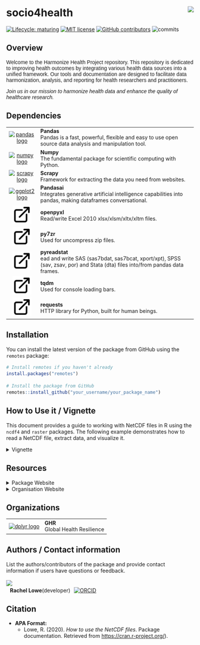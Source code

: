 # socio4health <a href='https://www.harmonize-tools.org/'><img src='https://harmonize-tools.github.io/harmonize-logo.png' align="right" height="139" /></a>

<!-- badges: start -->

[![Lifecycle:
maturing](https://img.shields.io/badge/lifecycle-experimental-orange.svg)](https://lifecycle.r-lib.org/articles/stages.html#experimental)
[![MIT
license](https://img.shields.io/badge/License-MIT-blue.svg)](https://github.com/harmonize-tools/socio4health/blob/main/LICENSE.md/)
[![GitHub
contributors](https://img.shields.io/github/contributors/harmonize-tools/socio4health)](https://github.com/harmonize-tools/socio4health/graphs/contributors)
![commits](https://badgen.net/github/commits/harmonize-tools/socio4health/main)
<!-- badges: end -->

## Overview
<p style="font-family: Arial, sans-serif; font-size: 14px;">
  Welcome to the Harmonize Health Project repository. This repository is dedicated to improving health outcomes by integrating various health data sources into a unified framework. Our tools and documentation are designed to facilitate data harmonization, analysis, and reporting for health researchers and practitioners. 
</p>
<p style="font-family: Arial, sans-serif; font-size: 14px;">
  <em>Join us in our mission to harmonize health data and enhance the quality of healthcare research.</em>
</p>


## Dependencies

<table>
  <tr>
    <td align="center">
      <a href="https://pandas.pydata.org/" target="_blank">
        <img src="https://avatars.githubusercontent.com/u/21206976?s=280&v=4" height="50" alt="pandas logo">
      </a>
    </td>
    <td align="left">
      <strong>Pandas</strong><br>
      Pandas is a fast, powerful, flexible and easy to use open source data analysis and manipulation tool.<br>
    </td>
  </tr>
  <tr>
    <td align="center">
      <a href="https://numpy.org/" target="_blank">
        <img src="https://avatars.githubusercontent.com/u/288276?s=48&v=4" height="50" alt="numpy logo">
      </a>
    </td>
    <td align="left">
      <strong>Numpy</strong><br>
      The fundamental package for scientific computing with Python.<br>
    </td>
  </tr>
  <tr>
    <td align="center">
      <a href="https://scrapy.org/" target="_blank">
        <img src="https://avatars.githubusercontent.com/u/733635?s=48&v=4" height="50" alt="scrapy logo">
      </a>
    </td>
    <td align="left">
      <strong>Scrapy</strong><br>
      Framework for extracting the data you need from websites.<br>
    </td>
  </tr>
  <tr>
    <td align="center">
      <a href="https://pandas-ai.com/" target="_blank">
        <img src="https://avatars.githubusercontent.com/u/154438448?s=48&v=4" height="50" alt="ggplot2 logo">
      </a>
    </td>
    <td align="left">
      <strong>Pandasai</strong><br>
      Integrates generative artificial intelligence capabilities into pandas, making dataframes conversational.<br>
    </td>
  </tr>
  <tr>
    <td align="center">
      <a href="https://openpyxl.readthedocs.io/en/stable/" target="_blank">
        <img src="https://github.com/harmonize-tools/socio4health/blob/main/docs/img/external-link-alt.svg" height="50" alt="external link">
      </a>
    </td>
    <td align="left">
      <strong>openpyxl</strong><br>
      Read/write Excel 2010 xlsx/xlsm/xltx/xltm files.<br>
    </td>
  </tr>
  <tr>
    <td align="center">
      <a href="https://py7zr.readthedocs.io/en/latest/" target="_blank">
        <img src="https://github.com/harmonize-tools/socio4health/blob/main/docs/img/external-link-alt.svg" height="50" alt="external link">
      </a>
    </td>
    <td align="left">
      <strong>py7zr</strong><br>
      Used for uncompress zip files.<br>
    </td>
  </tr>
  <tr>
    <td align="center">
      <a href="https://pypi.org/project/pyreadstat/" target="_blank">
        <img src="https://github.com/harmonize-tools/socio4health/blob/main/docs/img/external-link-alt.svg" height="50" alt="external link">
      </a>
    </td>
    <td align="left">
      <strong>pyreadstat</strong><br>
      ead and write SAS (sas7bdat, sas7bcat, xport/xpt), SPSS (sav, zsav, por) and Stata (dta) files into/from pandas data frames.<br>
    </td>
  </tr>
  <tr>
    <td align="center">
      <a href="https://tqdm.github.io/" target="_blank">
        <img src="https://github.com/harmonize-tools/socio4health/blob/main/docs/img/external-link-alt.svg" height="50" alt="external link">
      </a>
    </td>
    <td align="left">
      <strong>tqdm</strong><br>
      Used for console loading bars.<br>
    </td>
  </tr>
  <tr>
    <td align="center">
      <a href="https://requests.readthedocs.io/en/latest/" target="_blank">
        <img src="https://github.com/harmonize-tools/socio4health/blob/main/docs/img/external-link-alt.svg" height="50" alt="external link">
      </a>
    </td>
    <td align="left">
      <strong>requests</strong><br>
      HTTP library for Python, built for human beings.<br>
    </td>
  </tr>
</table>



## Installation

You can install the latest version of the package from GitHub using the `remotes` package:

```R
# Install remotes if you haven't already
install.packages("remotes")

# Install the package from GitHub
remotes::install_github("your_username/your_package_name")
```

## How to Use it / Vignette

This document provides a guide to working with NetCDF files in R using the `ncdf4` and `raster` packages. The following example demonstrates how to read a NetCDF file, extract data, and visualize it.

<details>
<summary>
  Vignette
</summary>
  
## Prerequisites

Before running the script, ensure you have the necessary packages installed. You can install them using the following commands:

```r
install.packages("ncdf4")
install.packages("raster")
install.packages("ggplot2")
```

## R script
```r
# Load necessary libraries
library(ncdf4)
library(raster)
library(ggplot2)

# Set the path to your NetCDF file
nc_file <- "path/to/your/file.nc"

# Open the NetCDF file
nc <- nc_open(nc_file)

# Print the NetCDF file summary
print(nc)

# Extract data from a specific variable (e.g., 'temperature')
# Replace 'temperature' with the actual variable name in your NetCDF file
var_name <- "temperature"
temperature <- ncvar_get(nc, var_name)

# Get the dimensions of the data
lon <- ncvar_get(nc, "lon")
lat <- ncvar_get(nc, "lat")
time <- ncvar_get(nc, "time")

# Close the NetCDF file
nc_close(nc)

# Create a raster layer for the first time step (if applicable)
# Modify the indexing based on your data structure
r <- raster(t(temperature[,,1]), xmn=min(lon), xmx=max(lon), ymn=min(lat), ymx=max(lat), crs=CRS("+proj=longlat +datum=WGS84"))

# Plot the raster layer using base R plot
plot(r, main=paste("Temperature at Time Step 1"))

# Convert the raster to a data frame for ggplot2 visualization
r_df <- as.data.frame(r, xy=TRUE)

# Plot the raster layer using ggplot2
ggplot(r_df, aes(x=x, y=y, fill=layer)) +
  geom_raster() +
  coord_fixed() +
  scale_fill_viridis_c() +
  labs(title="Temperature at Time Step 1", x="Longitude", y="Latitude", fill="Temperature") +
  theme_minimal()
```
</details>

## Resources

<details>
<summary>
Package Website
</summary>

The [`example` website](https://cran.r-project.org/) package website includes a function reference, a model outline, and case studies using the package. The site mainly concerns the release version, but you can also find documentation for the latest development version.

</details>
<details>
<summary>
Organisation Website
</summary>

[Harmonize](https://www.harmonize-tools.org/) is an international develop cost-effective and reproducible digital tools for stakeholders in hotspots affected by a changing climate in Latin America & the Caribbean (LAC), including cities, small islands, highlands, and the Amazon rainforest.

The project consists of resources and [tools](https://harmonize-tools.github.io/) developed in conjunction with different teams from Brazil, Colombia, Dominican Republic, Peru and Spain.

</details>

## Organizations

<table>
  <tr>
    <td align="center">
      <a href="https://www.bsc.es/" target="_blank">
        <img src="https://imgs.search.brave.com/t_FUOTCQZmDh3ddbVSX1LgHYq4mzCxvVA8U_YHywMTc/rs:fit:500:0:0/g:ce/aHR0cHM6Ly9zb21t/YS5lcy93cC1jb250/ZW50L3VwbG9hZHMv/MjAyMi8wNC9CU0Mt/Ymx1ZS1zbWFsbC5q/cGc" height="64" alt="dplyr logo">
      </a>
    </td>
    <td align="left">
      <strong>GHR</strong><br>
      Global Health Resilience
    </td>
  </tr>
</table>


## Authors / Contact information

List the authors/contributors of the package and provide contact information if users have questions or feedback.
</br>
</br>
<a href="https://github.com/drrachellowe">
  <img src="https://imgs.search.brave.com/5LHcD0fArBHiqOOzb1AlCj7YGRHVMHCZcK_kYao0aos/rs:fit:500:0:0:0/g:ce/aHR0cHM6Ly9jZG4t/aWNvbnMtcG5nLmZy/ZWVwaWsuY29tLzI1/Ni80NjYxLzQ2NjEz/MTgucG5nP3NlbXQ9/YWlzX2h5YnJpZA" style="width: 50px; height: auto;" />
</a>
<span style="display: flex; align-items: center; margin-left: 10px;">
  <strong>Rachel Lowe</strong> (developer)
  <a href="https://orcid.org/0000-0003-3939-7343" style="margin-left: 10px;">
    <img src="https://orcid.org/sites/default/files/images/orcid_16x16.png" alt="ORCID" style="width: 16px; height: 16px;" />
  </a>
</span>

## Citation

- **APA Format:**
  - Lowe, R. (2020). *How to use the NetCDF files*. Package documentation. Retrieved from https://cran.r-project.org/).
